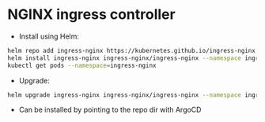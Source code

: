 # NGINX ingress controller

* Install using Helm:

```bash
helm repo add ingress-nginx https://kubernetes.github.io/ingress-nginx
helm install ingress-nginx ingress-nginx/ingress-nginx --namespace ingress-nginx --create-namespace
kubectl get pods --namespace=ingress-nginx
```

* Upgrade:

```bash
helm upgrade ingress-nginx ingress-nginx/ingress-nginx --namespace ingress-nginx --version <version>
```

* Can be installed by pointing to the repo dir with ArgoCD
